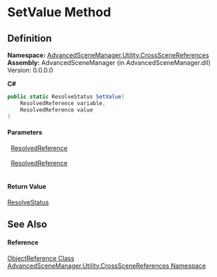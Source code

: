 # SetValue Method




## Definition
**Namespace:** <a href="N_AdvancedSceneManager_Utility_CrossSceneReferences.md">AdvancedSceneManager.Utility.CrossSceneReferences</a>  
**Assembly:** AdvancedSceneManager (in AdvancedSceneManager.dll) Version: 0.0.0.0

**C#**
``` C#
public static ResolveStatus SetValue(
	ResolvedReference variable,
	ResolvedReference value
)
```



#### Parameters
<dl><dt>  <a href="T_AdvancedSceneManager_Utility_CrossSceneReferences_ResolvedReference.md">ResolvedReference</a></dt><dd> </dd><dt>  <a href="T_AdvancedSceneManager_Utility_CrossSceneReferences_ResolvedReference.md">ResolvedReference</a></dt><dd> </dd></dl>

#### Return Value
<a href="T_AdvancedSceneManager_Utility_CrossSceneReferences_ResolveStatus.md">ResolveStatus</a>

## See Also


#### Reference
<a href="T_AdvancedSceneManager_Utility_CrossSceneReferences_ObjectReference.md">ObjectReference Class</a>  
<a href="N_AdvancedSceneManager_Utility_CrossSceneReferences.md">AdvancedSceneManager.Utility.CrossSceneReferences Namespace</a>  
